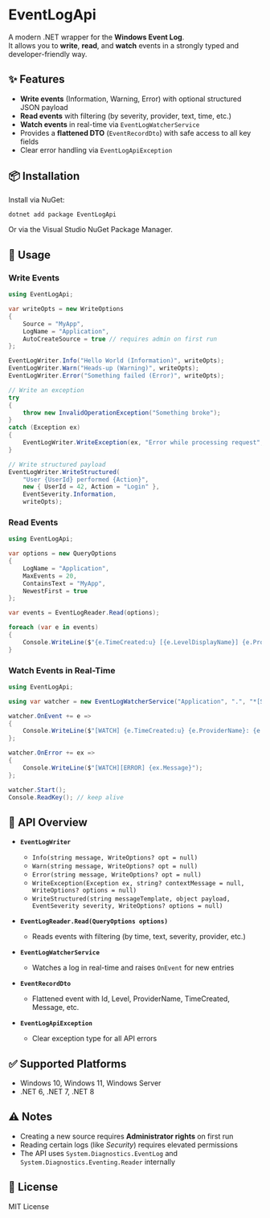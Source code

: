 ﻿# EventLogApi

A modern .NET wrapper for the **Windows Event Log**.  
It allows you to **write**, **read**, and **watch** events in a strongly typed and developer-friendly way.

## ✨ Features
- **Write events** (Information, Warning, Error) with optional structured JSON payload
- **Read events** with filtering (by severity, provider, text, time, etc.)
- **Watch events** in real-time via `EventLogWatcherService`
- Provides a **flattened DTO** (`EventRecordDto`) with safe access to all key fields
- Clear error handling via `EventLogApiException`

## 📦 Installation
Install via NuGet:

```bash
dotnet add package EventLogApi
````

Or via the Visual Studio NuGet Package Manager.

## 🚀 Usage

### Write Events

```csharp
using EventLogApi;

var writeOpts = new WriteOptions
{
    Source = "MyApp",
    LogName = "Application",
    AutoCreateSource = true // requires admin on first run
};

EventLogWriter.Info("Hello World (Information)", writeOpts);
EventLogWriter.Warn("Heads-up (Warning)", writeOpts);
EventLogWriter.Error("Something failed (Error)", writeOpts);

// Write an exception
try
{
    throw new InvalidOperationException("Something broke");
}
catch (Exception ex)
{
    EventLogWriter.WriteException(ex, "Error while processing request", writeOpts);
}

// Write structured payload
EventLogWriter.WriteStructured(
    "User {UserId} performed {Action}",
    new { UserId = 42, Action = "Login" },
    EventSeverity.Information,
    writeOpts);
```

### Read Events

```csharp
using EventLogApi;

var options = new QueryOptions
{
    LogName = "Application",
    MaxEvents = 20,
    ContainsText = "MyApp",
    NewestFirst = true
};

var events = EventLogReader.Read(options);

foreach (var e in events)
{
    Console.WriteLine($"{e.TimeCreated:u} [{e.LevelDisplayName}] {e.ProviderName} - {e.Message}");
}
```

### Watch Events in Real-Time

```csharp
using EventLogApi;

using var watcher = new EventLogWatcherService("Application", ".", "*[System/Level=2]"); // errors only

watcher.OnEvent += e =>
{
    Console.WriteLine($"[WATCH] {e.TimeCreated:u} {e.ProviderName}: {e.Message}");
};

watcher.OnError += ex =>
{
    Console.WriteLine($"[WATCH][ERROR] {ex.Message}");
};

watcher.Start();
Console.ReadKey(); // keep alive
```

## 📖 API Overview

* **`EventLogWriter`**

  * `Info(string message, WriteOptions? opt = null)`
  * `Warn(string message, WriteOptions? opt = null)`
  * `Error(string message, WriteOptions? opt = null)`
  * `WriteException(Exception ex, string? contextMessage = null, WriteOptions? options = null)`
  * `WriteStructured(string messageTemplate, object payload, EventSeverity severity, WriteOptions? options = null)`

* **`EventLogReader.Read(QueryOptions options)`**

  * Reads events with filtering (by time, text, severity, provider, etc.)

* **`EventLogWatcherService`**

  * Watches a log in real-time and raises `OnEvent` for new entries

* **`EventRecordDto`**

  * Flattened event with Id, Level, ProviderName, TimeCreated, Message, etc.

* **`EventLogApiException`**

  * Clear exception type for all API errors

## ✅ Supported Platforms

* Windows 10, Windows 11, Windows Server
* .NET 6, .NET 7, .NET 8

## ⚠️ Notes

* Creating a new source requires **Administrator rights** on first run
* Reading certain logs (like *Security*) requires elevated permissions
* The API uses `System.Diagnostics.EventLog` and `System.Diagnostics.Eventing.Reader` internally

## 📜 License

MIT License